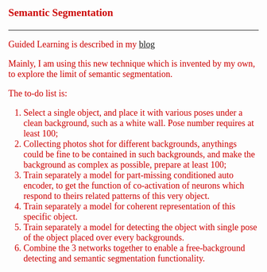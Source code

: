 <font face='Centaur' size=4 color=#c00>

### Semantic Segmentation

---

<font color=#c00>

Guided Learning is described in my [blog](https://www.cnblogs.com/thisisajoke/p/11336448.html)

Mainly, I am using this new technique which is invented by my own,
to explore the limit of semantic segmentation.

The to-do list is:

1. Select a single object, and place it with various poses under a 
clean background, such as a white wall. Pose number requires at
least 100;
2. Collecting photos shot for different backgrounds, anythings 
could be fine to be contained in such backgrounds, and make the
background as complex as possible, prepare at least 100;
3. Train separately a model for part-missing conditioned auto
encoder, to get the function of co-activation of neurons which
respond to theirs related patterns of this very object.
4. Train separately a model for coherent representation of this
specific object.
5. Train separately a model for detecting the object with single
pose of the object placed over every backgrounds.
6. Combine the 3 networks together to enable a free-background 
detecting and semantic segmentation functionality. 

</font>